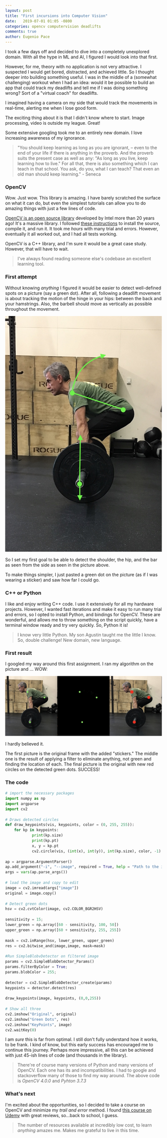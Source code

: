 ```yaml
---
layout: post
title: "First incursions into Computer Vision"
date:   2019-07-01 01:05 -0800
categories: opencv computervision deadlifts
comments: true
author: Eugenio Pace
---
```


I took a few days off and decided to dive into a completely unexplored domain. With all the hype in ML and AI, I figured I would look into that first. 

However, for me, theory with no application is not very attractive. I suspected I would get bored, distracted, and achieved little. So I thought deeper into building something useful. I was in the middle of a (somewhat challenging) workout when I had an idea: would it be possible to build an app that could track my deadlifts and tell me if I was doing something wrong? Sort of a "virtual coach" for deadlifts.

I imagined having a camera on my side that would track the movements in real-time, alerting me when I lose good form. 

The exciting thing about it is that I didn't know where to start. Image processing, video is outside my league. Great!

Some extensive googling took me to an entirely new domain. I love increasing awareness of my ignorance.

> "You should keep learning as long as you are ignorant, – even to the end of your life if there is anything in the proverb. And the proverb suits the present case as well as any: "As long as you live, keep learning how to live." For all that, there is also something which I can teach in that school. You ask, do you, what I can teach? That even an old man should keep learning." - Seneca


### OpenCV

Wow. Just wow. This library is amazing. I have barely scratched the surface on what it can do, but even the simplest tutorials can allow you to do amazing things with just a few lines of code.

[OpenCV is an open source library](https://opencv.org) developed by Intel more than 20 years ago! It's a massive library. I followed [these instructions]() to install the source, compile it, and run it. It took me _hours_ with many trial and errors. However, eventually it all worked out, and I had all tests working.

OpenCV is a C++  library, and I'm sure it would be a great case study. However, that will have to wait.

> I've always found reading someone else's codebase an excellent learning tool. 

### First attempt

Without knowing _anything_ I figured it would be easier to detect well-defined spots on a picture (say a green dot). After all, following a deadlift movement is about tracking the motion of the hinge in your hips: between the back and your hamstrings. Also, the barbell should move as vertically as possible throughout the movement.

![](/media/1a.jpg)

So I set my first goal to be able to detect the shoulder, the hip, and the bar as seen from the side as seen in the picture above.

To make things simpler, I just pasted a green dot on the picture (as if I was wearing a sticker) and saw how far I could go.

### C++ or Python

I like and enjoy writing C++ code. I use it extensively for all my hardware projects. However, I wanted fast iterations and make it easy to run many trial and errors, so I opted to install Python, and bindings for OpenCV. These are wonderful, and allows me to throw something on the script quickly, have a terminal window ready and try very quickly. So, Python it is!

> I know very little Python. My son Agustin taught me the little I know. So, double challenge! New domain, new language.

### First result

I googled my way around this first assignment. I ran my algorithm on the picture and ... WOW:

![](/media/cv-dl.jpg) 

I hardly believed it.

The first picture is the original frame with the added "stickers." The middle one is the result of applying a filter to eliminate anything, not green and finding the location of each. The final picture is the original with new red circles on the detected green dots. SUCCESS!

### The code

```py
# import the necessary packages
import numpy as np
import argparse
import cv2

# Draws detected circles
def draw_keypoints(vis, keypoints, color = (0, 255, 255)):
    for kp in keypoints:
            print(kp.size)
            print(kp.pt)
            x, y = kp.pt
            cv2.circle(vis, (int(x), int(y)), int(kp.size), color, -1)

ap = argparse.ArgumentParser()
ap.add_argument("-i", "--image", required = True, help = "Path to the image")
args = vars(ap.parse_args())

# load the image and copy to edit
image = cv2.imread(args["image"])
original = image.copy()

# Detect green dots
hsv = cv2.cvtColor(image, cv2.COLOR_BGR2HSV)

sensitivity = 15;
lower_green = np.array([60 - sensitivity, 100, 50])
upper_green = np.array([60 + sensitivity, 255, 255])

mask = cv2.inRange(hsv, lower_green, upper_green)
res = cv2.bitwise_and(image,image, mask=mask)

#Run SimpleBlobvDetector on filtered image
params = cv2.SimpleBlobDetector_Params()
params.filterByColor = True;
params.blobColor = 255;

detector = cv2.SimpleBlobDetector_create(params)
keypoints = detector.detect(res)

draw_keypoints(image, keypoints, (0,0,255))

# Show all three
cv2.imshow("Original", original)
cv2.imshow("Green Dots", res)
cv2.imshow("KeyPoints", image)
cv2.waitKey(0)
```

I am *sure* this is far from optimal. I still don't fully understand how it works, to be frank. I kind of know, but this early success has encouraged me to continue this journey. Perhaps more impressive, all this can be achieved with just 45-ish lines of code (and thousands in the library).

> There're of course many versions of Python and many versions of OpenCV. Each one has its and incompatibilities. I had to google and stackoverflow many of those to find my way around. The above code is *OpenCV 4.0.0* and *Pyhton 3.7.3*

### What's next

I'm excited about the opportunities, so I decided to take a course on OpenCV and minimize my _trail and error_ method. I found [this course on Udemy](https://www.udemy.com/python-for-computer-vision-with-opencv-and-deep-learning) with great reviews, so...back to school, I guess.

> The number of resources available at incredibly low cost, to learn *anything* amazes me. Makes me grateful to live in this time. 

